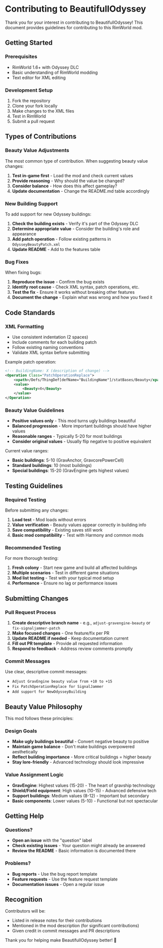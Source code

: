 # Contributing to BeautifullOdyssey

Thank you for your interest in contributing to BeautifullOdyssey! This document provides guidelines for contributing to this RimWorld mod.

## Getting Started

### Prerequisites

- RimWorld 1.6+ with Odyssey DLC
- Basic understanding of RimWorld modding
- Text editor for XML editing

### Development Setup

1. Fork the repository
2. Clone your fork locally
3. Make changes to the XML files
4. Test in RimWorld
5. Submit a pull request

## Types of Contributions

### Beauty Value Adjustments

The most common type of contribution. When suggesting beauty value changes:

1. **Test in-game first** - Load the mod and check current values
2. **Provide reasoning** - Why should the value be changed?
3. **Consider balance** - How does this affect gameplay?
4. **Update documentation** - Change the README.md table accordingly

### New Building Support

To add support for new Odyssey buildings:

1. **Check the building exists** - Verify it's part of the Odyssey DLC
2. **Determine appropriate value** - Consider the building's role and appearance
3. **Add patch operation** - Follow existing patterns in `OdysseyBeautyPatch.xml`
4. **Update README** - Add to the features table

### Bug Fixes

When fixing bugs:

1. **Reproduce the issue** - Confirm the bug exists
2. **Identify root cause** - Check XML syntax, patch operations, etc.
3. **Test the fix** - Ensure it works without breaking other features
4. **Document the change** - Explain what was wrong and how you fixed it

## Code Standards

### XML Formatting

- Use consistent indentation (2 spaces)
- Include comments for each building patch
- Follow existing naming conventions
- Validate XML syntax before submitting

Example patch operation:

```xml
<!-- BuildingName: X (description of change) -->
<Operation Class="PatchOperationReplace">
    <xpath>/Defs/ThingDef[defName="BuildingName"]/statBases/Beauty</xpath>
    <value>
        <Beauty>X</Beauty>
    </value>
</Operation>
```

### Beauty Value Guidelines

- **Positive values only** - This mod turns ugly buildings beautiful
- **Balanced progression** - More important buildings should have higher values
- **Reasonable ranges** - Typically 5-20 for most buildings
- **Consider original values** - Usually flip negative to positive equivalent

Current value ranges:

- **Basic buildings**: 5-10 (GravAnchor, GravcorePowerCell)
- **Standard buildings**: 10 (most buildings)
- **Special buildings**: 15-20 (GravEngine gets highest values)

## Testing Guidelines

### Required Testing

Before submitting any changes:

1. **Load test** - Mod loads without errors
2. **Value verification** - Beauty values appear correctly in building info
3. **Save compatibility** - Existing saves still work
4. **Basic mod compatibility** - Test with Harmony and common mods

### Recommended Testing

For more thorough testing:

1. **Fresh colony** - Start new game and build all affected buildings
2. **Multiple scenarios** - Test in different game situations
3. **Mod list testing** - Test with your typical mod setup
4. **Performance** - Ensure no lag or performance issues

## Submitting Changes

### Pull Request Process

1. **Create descriptive branch name** - e.g., `adjust-gravengine-beauty` or `fix-signaljammer-patch`
2. **Make focused changes** - One feature/fix per PR
3. **Update README if needed** - Keep documentation current
4. **Fill out PR template** - Provide all requested information
5. **Respond to feedback** - Address review comments promptly

### Commit Messages

Use clear, descriptive commit messages:

- `Adjust GravEngine beauty value from +10 to +15`
- `Fix PatchOperationReplace for SignalJammer`
- `Add support for NewOdysseyBuilding`

## Beauty Value Philosophy

This mod follows these principles:

### Design Goals

- **Make ugly buildings beautiful** - Convert negative beauty to positive
- **Maintain game balance** - Don't make buildings overpowered aesthetically
- **Reflect building importance** - More critical buildings = higher beauty
- **Stay lore-friendly** - Advanced technology should look impressive

### Value Assignment Logic

- **GravEngine**: Highest values (15-20) - The heart of gravship technology
- **Shield/Field equipment**: High values (10-15) - Advanced defensive tech
- **Support buildings**: Medium values (8-12) - Important but secondary
- **Basic components**: Lower values (5-10) - Functional but not spectacular

## Getting Help

### Questions?

- **Open an issue** with the "question" label
- **Check existing issues** - Your question might already be answered
- **Review the README** - Basic information is documented there

### Problems?

- **Bug reports** - Use the bug report template
- **Feature requests** - Use the feature request template
- **Documentation issues** - Open a regular issue

## Recognition

Contributors will be:

- Listed in release notes for their contributions
- Mentioned in the mod description (for significant contributions)
- Given credit in commit messages and PR descriptions

Thank you for helping make BeautifullOdyssey better! 🚀
